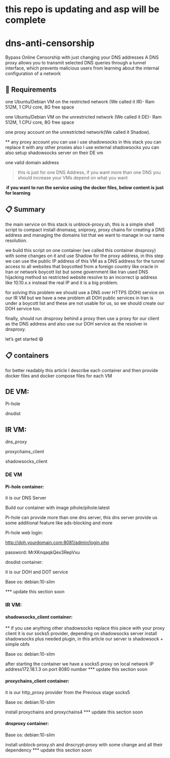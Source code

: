 # this repo is updating and asp will be complete
# dns-anti-censorship
Bypass Online Censorship with just changing your DNS addresses
A DNS proxy allows you to transmit selected DNS queries through a tunnel interface, which prevents malicious users from learning about the internal configuration of a network

## :blue_book: Requirements
one Ubuntu/Debian VM on the restricted network (We called it IR)- Ram 512M, 1 CPU core, 8G free space

one Ubuntu/Debian VM on the unrestricted network (We called it DE)- Ram 512M, 1 CPU core, 8G free space

one proxy account on the unrestricted network(We called it Shadow).

** any proxy account you can use i use shadowsocks in this stack you can replace it with any other proxies also I use external shadowsocks you can also setup shadowsocks server on their DE vm

one valid domain address


>this is just for one DNS Address, if you want more than one DNS you should increase your VMs depend on what you want

**‌ if you want to run the service using the docker files, below content is just for learning**

## :clipboard: Summary
the main service on this stack is unblock-proxy.sh, this is a simple shell script to compact install dnsmasq, sniproxy, proxy chains for creating a DNS address and managing the domains list that we want to manage in our name resolution.

we build this script on one container (we called this container dnsproxy) with some changes on it and use Shadow for the proxy address, in this step we can use the public IP address of this VM as a DNS address for the tunnel access to all websites that boycotted from a foreign country like oracle in Iran or network boycott list but some government like Iran used DNS hijacking method so restricted website resolve to an incorrect ip address like 10.10.x.x instead the real IP and it is a big problem.

for solving this problem we should use a DNS over HTTPS (DOH) service on our IR VM but we have a new problem all DOH public services in Iran is under a boycott list and these are not usable for us, so we should create our DOH service too.

finally, should run dnsproxy behind a proxy then use a proxy for our client as the DNS address and also use our DOH service as the resolver in dnsproxy.

let’s get started :smile: 

## :clipboard: containers

for better readably this article I describe each container and then provide docker files and docker compose files for each VM

## DE VM: 

Pi-hole

dnsdist

## IR VM: 

dns_proxy

proxychains_client

shadowsocks_client

### DE VM
#### Pi-hole container:

it is our DNS Server

Build our container with image pihole/pihole:latest

Pi-hole can provide more than one dns server, this dns server provide us some additional feature like ads-blocking and more

Pi-hole web login: 

http://doh.yourdomain.com:8081/admin/login.php

password: MrXKnqaqkQex3RepVxu

dnsdist container: 

it is our DOH and DOT service

Base os: debian:10-slim

*** update this section soon

### IR VM:
#### shadowsocks_client container:
** if you use anything other shadowsocks replace this piece with your proxy client
it is our socks5 provider, depending on shadowsocks server install shadowsocks plus needed plugin, in this article our server is shadowsock + simple obfs

Base os: debian:10-slim

after starting the container we have a socks5 proxy on local network IP address172.18.1.3 on port 8080 number
*** update this section soon


#### proxychains_client container:

it is our http_proxy provider from the Previous stage socks5

Base os: debian:10-slim

install proxychains and proxychains4
*** update this section soon

#### dnsproxy container:

Base os: debian:10-slim

install unblock-proxy.sh and dnscrypt-proxy with some change and all their dependency
*** update this section soon




